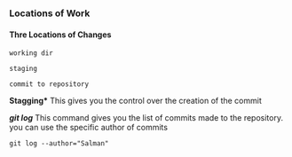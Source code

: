 ### Locations of Work

#### Thre Locations of Changes

    working dir

    staging

    commit to repository

**Stagging\***
This gives you the control over the creation of the commit

**_git log_**
This command gives you the list of commits made to the repository. you can use the specific author of commits

    git log --author="Salman"

